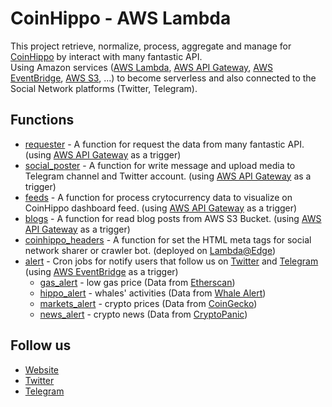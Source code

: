# CoinHippo - AWS Lambda
This project retrieve, normalize, process, aggregate and manage for [CoinHippo](https://coinhippo.io) by interact with many fantastic API.
<br>
Using Amazon services ([AWS Lambda](https://aws.amazon.com/lambda), [AWS API Gateway](https://aws.amazon.com/api-gateway), [AWS EventBridge](https://aws.amazon.com/eventbridge), [AWS S3](https://aws.amazon.com/s3), ...) to become serverless and also connected to the Social Network platforms (Twitter, Telegram).

## Functions
- [requester](/requester) - A function for request the data from many fantastic API. (using [AWS API Gateway](https://aws.amazon.com/api-gateway) as a trigger)
- [social_poster](/social_poster) - A function for write message and upload media to Telegram channel and Twitter account. (using [AWS API Gateway](https://aws.amazon.com/api-gateway) as a trigger)
- [feeds](/feeds) - A function for process crytocurrency data to visualize on CoinHippo dashboard feed. (using [AWS API Gateway](https://aws.amazon.com/api-gateway) as a trigger)
- [blogs](/blogs) - A function for read blog posts from AWS S3 Bucket. (using [AWS API Gateway](https://aws.amazon.com/api-gateway) as a trigger)
- [coinhippo_headers](/coinhippo_headers) - A function for set the HTML meta tags for social network sharer or crawler bot. (deployed on [Lambda@Edge](https://aws.amazon.com/lambda/edge))
- [alert](/alert) - Cron jobs for notify users that follow us on [Twitter](https://twitter.com/coinhippoHQ) and [Telegram](https://t.me/CoinHippoChannel) (using [AWS EventBridge](https://aws.amazon.com/eventbridge) as a trigger)
	- [gas_alert](/alert/gas_alert) - low gas price (Data from [Etherscan](https://etherscan.io))
	- [hippo_alert](/alert/hippo_alert) - whales' activities (Data from [Whale Alert](https://whale-alert.io))
	- [markets_alert](/alert/markets_alert) - crypto prices (Data from [CoinGecko](https://www.coingecko.com))
	- [news_alert](/alert/news_alert) - crypto news (Data from [CryptoPanic](https://cryptopanic.com))

## Follow us
- [Website](https://coinhippo.io)
- [Twitter](https://twitter.com/coinhippoHQ)
- [Telegram](https://t.me/CoinHippoChannel)